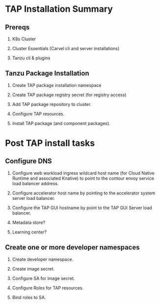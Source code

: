 # TAP Installation Summary

## Prereqs

1.  K8s Cluster

1.  Cluster Essentials (Carvel cli and server installations)

1.  Tanzu cli & plugins

## Tanzu Package Installation

1.  Create TAP package installation namespace

1.  Create TAP package registry secret (for registry access)

1.  Add TAP package repository to cluster.

1.  Configure TAP resources.

1.  Install TAP package (and component packages).

# Post TAP install tasks

## Configure DNS

1.  Configure web workload ingress wildcard host name
    (for Cloud Native Runtime and associated Knative) to point to
    the contour envoy service load balancer address.

1.  Configure accelerator host name by pointing to the accelerator
    system server load balancer.

1.  Configure the TAP GUI hostname by point to the TAP GUI Server
    load balancer.

1.  Metadata store?

1.  Learning center?

## Create one or more developer namespaces

1.  Create developer namespace.

1.  Create image secret.

1.  Configure SA for image secret.

1.  Configure Roles for TAP resources.

1.  Bind roles to SA.